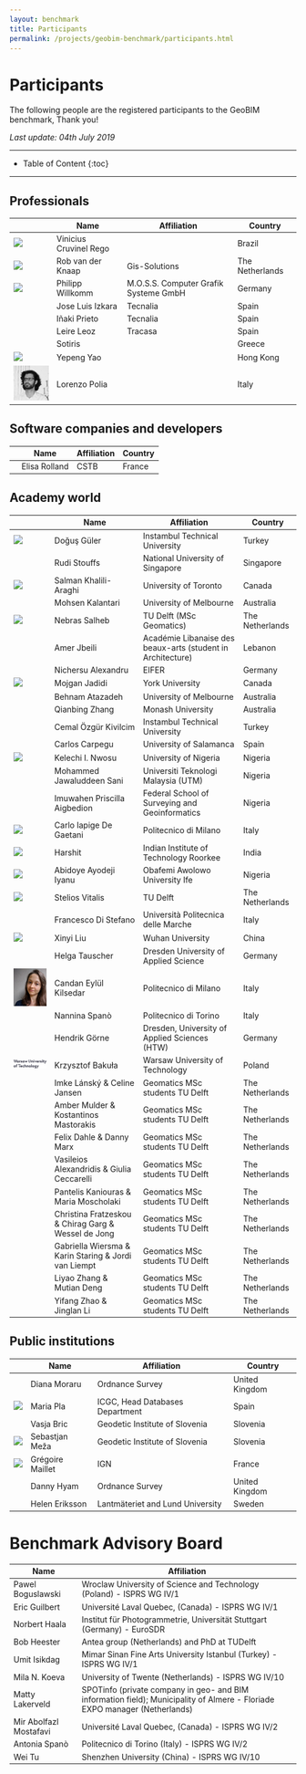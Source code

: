 ```yaml
---
layout: benchmark
title: Participants
permalink: /projects/geobim-benchmark/participants.html
---
```


<h1>Participants</h1>

The following people are the registered participants to the GeoBIM benchmark, Thank you!

*Last update: 04th July 2019*

- - -

* Table of Content
{:toc}

- - -



<h2>Professionals</h2>

<div class="table-responsive">
	<table class="table table-hover table-striped table-condensed">
		<thead>
			<tr>
				<th> </th>
				<th>Name</th>
				<th>Affiliation</th>
				<th>Country</th>
			</tr>
		</thead>
		<tbody>
			<tr>
				<td><div class="col-sm-12 col-xs-4"><img class="img-responsive" src="img/participants/rego.jpeg" style="max-height:100px;"/></div></td>
				<td>Vinicius Cruvinel Rego</td>
				<td> </td>
				<td>Brazil</td>
			</tr>
			<tr>
				<td><div class="col-sm-12 col-xs-4"><img class="img-responsive" src="img/participants/gissolution.gif" style="max-height:100px;"/></div></td>
				<td>Rob van der Knaap</td>
				<td>Gis-Solutions</td>
				<td>The Netherlands</td>
			</tr>
			<tr>
				<td><div class="col-sm-12 col-xs-4"><img class="img-responsive" src="img/participants/willkomm.jpg" style="max-height:100px;"/></div></td>
				<td>Philipp Willkomm</td>
				<td>M.O.S.S. Computer Grafik Systeme GmbH</td>
				<td>Germany</td>
			</tr>
			<tr>
				<td> </td>
				<td>Jose Luis Izkara</td>
				<td>Tecnalia</td>
				<td>Spain</td>
			</tr>
			<tr>
				<td> </td>
				<td>Iñaki Prieto</td>
				<td>Tecnalia</td>
				<td>Spain</td>
			</tr>
			<tr>
				<td> </td>
				<td>Leire Leoz</td>
				<td>Tracasa</td>
				<td>Spain</td>
			</tr>
			<tr>
				<td> </td>
				<td>Sotiris</td>
				<td> </td>
				<td>Greece</td>
			</tr>
			<tr>
				<td><div class="col-sm-12 col-xs-4"><img class="img-responsive" src="img/participants/yao.jpg" style="max-height:100px;"/></div></td>
				<td>Yepeng Yao</td>
				<td> </td>
				<td>Hong Kong</td>
			</tr>
			<tr>
				<td><div class="col-sm-12 col-xs-4"><img class="img-responsive" src="img/participants/lorenzo.jpg" style="max-height:100px;"/></div></td>
				<td>Lorenzo Polia</td>
				<td> </td>
				<td>Italy</td>
			</tr>
		</tbody>
	</table>
</div>



<h2>Software companies and developers</h2>

<div class="table-responsive">
	<table class="table table-hover table-striped table-condensed">
		<thead>
			<tr>
				<th> </th>
				<th>Name</th>
				<th>Affiliation</th>
				<th>Country</th>
			</tr>
		</thead>
		<tbody>
			<tr>
				<td> </td>
				<td>Elisa Rolland</td>
				<td>CSTB</td>
				<td>France</td>
			</tr>
		</tbody>
	</table>
</div>
		
		
<h2>Academy world</h2>

<div class="table-responsive">
	<table class="table table-hover table-striped table-condensed">
		<thead>
			<tr>
				<th> </th>
				<th>Name</th>
				<th>Affiliation</th>
				<th>Country</th>
			</tr>
		</thead>
		<tbody>
			<tr>
				<td><div class="col-sm-12 col-xs-4"><img class="img-responsive" src="img/participants/dogus.JPG" style="max-height:100px;"/></div></td>
				<td>Doğuş Güler</td>
				<td>Instambul Technical University</td>
				<td>Turkey</td>
			</tr>
			<tr>
				<td> </td>
				<td>Rudi Stouffs</td>
				<td>National University of Singapore</td>
				<td>Singapore</td>
			</tr>
			<tr>
				<td><div class="col-sm-12 col-xs-4"><img class="img-responsive" src="img/participants/salman.jpg" style="max-height:100px;"/></div></td>
				<td>Salman Khalili-Araghi</td>
				<td>University of Toronto</td>
				<td>Canada</td>
			</tr>
			<tr>
				<td> </td>
				<td>Mohsen Kalantari</td>
				<td>University of Melbourne</td>
				<td>Australia</td>
			</tr>
			<tr>
				<td><div class="col-sm-12 col-xs-4"><img class="img-responsive" src="img/participants/salheb.jpg" style="max-height:100px;"/></div></td>
				<td>Nebras Salheb</td>
				<td>TU Delft (MSc Geomatics)</td>
				<td>The Netherlands</td>
			</tr>
			<tr>
				<td> </td>
				<td>Amer Jbeili</td>
				<td>Académie Libanaise des beaux-arts (student in Architecture)</td>
				<td>Lebanon</td>
			</tr>
			<tr>
				<td> </td>
				<td>Nichersu Alexandru</td>
				<td>EIFER</td>
				<td>Germany</td>
			</tr>
			<tr>
				<td><div class="col-sm-12 col-xs-4"><img class="img-responsive" src="img/participants/jadidi.jpeg" style="max-height:100px;"/></div></td>
				<td>Mojgan Jadidi</td>
				<td>York University</td>
				<td>Canada</td>
			</tr>
			<tr>
				<td> </td>
				<td>Behnam Atazadeh</td>
				<td>University of Melbourne</td>
				<td>Australia</td>
			</tr>
			<tr>
				<td> </td>
				<td>Qianbing Zhang</td>
				<td>Monash University</td>
				<td>Australia</td>
			</tr>
			<tr>
				<td> </td>
				<td>Cemal Özgür Kivilcim</td>
				<td>Instambul Technical University</td>
				<td>Turkey</td>
			</tr>
			<tr>
				<td> </td>
				<td>Carlos Carpegu</td>
				<td>University of Salamanca</td>
				<td>Spain</td>
			</tr>
			<tr>
				<td><div class="col-sm-12 col-xs-4"><img class="img-responsive" src="img/participants/nwosu.jpg" style="max-height:100px;"/></div></td>
				<td>Kelechi I. Nwosu</td>
				<td>University of Nigeria</td>
				<td>Nigeria</td>
			</tr>
			<tr>
				<td> </td>
				<td>Mohammed Jawaluddeen Sani</td>
				<td>Universiti Teknologi Malaysia (UTM)</td>
				<td>Nigeria</td>
			</tr>
			<tr>
				<td> </td>
				<td>Imuwahen Priscilla Aigbedion</td>
				<td>Federal School of Surveying and Geoinformatics</td>
				<td>Nigeria</td>
			</tr>
			<tr>
				<td><div class="col-sm-12 col-xs-4"><img class="img-responsive" src="img/participants/degaetani.jpg" style="max-height:100px;"/></div></td>
				<td>Carlo Iapige De Gaetani</td>
				<td>Politecnico di Milano</td>
				<td>Italy</td>
			</tr>
			<tr>
				<td><div class="col-sm-12 col-xs-4"><img class="img-responsive" src="img/participants/harshit.jpeg" style="max-height:100px;"/></div></td>
				<td>Harshit</td>
				<td>Indian Institute of Technology Roorkee</td>
				<td>India</td>
			</tr>
			<tr>
				<td><div class="col-sm-12 col-xs-4"><img class="img-responsive" src="img/participants/iyanu.jpg" style="max-height:100px;"/></div></td>
				<td>Abidoye Ayodeji Iyanu</td>
				<td>Obafemi Awolowo University Ife</td>
				<td>Nigeria</td>
			</tr>
			<tr>
				<td><div class="col-sm-12 col-xs-4"><img class="img-responsive" src="img/participants/stelios.jpeg" style="max-height:100px;"/></div></td>
				<td>Stelios Vitalis</td>
				<td>TU Delft</td>
				<td>The Netherlands</td>
			</tr>
			<tr>
				<td> </td>
				<td>Francesco Di Stefano</td>
				<td>Università Politecnica delle Marche</td>
				<td>Italy</td>
			</tr>
			<tr>
				<td><div class="col-sm-12 col-xs-4"><img class="img-responsive" src="img/participants/liu.png" style="max-height:100px;"/></div></td>
				<td>Xinyi Liu</td>
				<td>Wuhan University</td>
				<td>China</td>
			</tr>
			<tr>
				<td> </td>
				<td>Helga Tauscher</td>
				<td>Dresden University of Applied Science</td>
				<td>Germany</td>
			</tr>
			<tr>
				<td><div class="col-sm-12 col-xs-4"><img class="img-responsive" src="img/participants/kilsedar.jpg" style="max-height:100px;"/></div></td>
				<td>Candan Eylül Kilsedar</td>
				<td>Politecnico di Milano</td>
				<td>Italy</td>
			</tr>
			<tr>
				<td> </td>
				<td>Nannina Spanò</td>
				<td>Politecnico di Torino</td>
				<td>Italy</td>
			</tr>
			<tr>
				<td> </td>
				<td>Hendrik Görne</td>
				<td>Dresden, University of Applied Sciences (HTW)</td>
				<td>Germany</td>
			</tr>
			<tr>
				<td><div class="col-sm-12 col-xs-4"><img class="img-responsive" src="img/participants/WUT.png" style="max-height:100px;"/></div></td>
				<td>Krzysztof Bakuła</td>
				<td>Warsaw University of Technology</td>
				<td>Poland</td>
			</tr>
			<tr>
				<td> </td>
				<td>Imke Lánský & Celine Jansen</td>
				<td>Geomatics MSc students TU Delft</td>
				<td>The Netherlands</td>
			</tr>
			<tr>
				<td> </td>
				<td>Amber Mulder & Kostantinos Mastorakis</td>
				<td>Geomatics MSc students TU Delft</td>
				<td>The Netherlands</td>
			</tr>
			<tr>
				<td> </td>
				<td>Felix Dahle & Danny Marx</td>
				<td>Geomatics MSc students TU Delft</td>
				<td>The Netherlands</td>
			</tr>
			<tr>
				<td> </td>
				<td>Vasileios Alexandridis & Giulia Ceccarelli</td>
				<td>Geomatics MSc students TU Delft</td>
				<td>The Netherlands</td>
			</tr>
			<tr>
				<td> </td>
				<td>Pantelis Kaniouras & Maria Moscholaki</td>
				<td>Geomatics MSc students TU Delft</td>
				<td>The Netherlands</td>
			</tr>
			<tr>
				<td> </td>
				<td>Christina Fratzeskou & Chirag Garg & Wessel de Jong</td>
				<td>Geomatics MSc students TU Delft</td>
				<td>The Netherlands</td>
			</tr>
			<tr>
				<td> </td>
				<td>Gabriella Wiersma & Karin Staring & Jordi van Liempt</td>
				<td>Geomatics MSc students TU Delft</td>
				<td>The Netherlands</td>
			</tr>
			<tr>
				<td> </td>
				<td>Liyao Zhang & Mutian Deng</td>
				<td>Geomatics MSc students TU Delft</td>
				<td>The Netherlands</td>
			</tr>
			<tr>
				<td> </td>
				<td>Yifang Zhao & Jinglan Li</td>
				<td>Geomatics MSc students TU Delft</td>
				<td>The Netherlands</td>
			</tr>
		</tbody>
	</table>
</div>



<h2>Public institutions</h2>
<div class="table-responsive">
	<table class="table table-hover table-striped table-condensed">
		<thead>
			<tr>
				<th> </th>
				<th>Name</th>
				<th>Affiliation</th>
				<th>Country</th>
			</tr>
		</thead>
		<tbody>
			<tr>
				<td> </td>
				<td>Diana Moraru</td>
				<td>Ordnance Survey</td>
				<td>United Kingdom</td>
			</tr>
			<tr>
				<td><div class="col-sm-12 col-xs-4"><img class="img-responsive" src="img/participants/pla.JPG" style="max-height:100px;"/></div></td>
				<td>Maria Pla</td>
				<td>ICGC, Head Databases Department</td>
				<td>Spain</td>
			</tr>
			<tr>
				<td> </td>
				<td>Vasja Bric</td>
				<td>Geodetic Institute of Slovenia</td>
				<td>Slovenia</td>
			</tr>
			<tr>
				<td><div class="col-sm-12 col-xs-4"><img class="img-responsive" src="img/participants/gisl.jpg" style="max-height:100px;"/></div></td>
				<td>Sebastjan Meža</td>
				<td>Geodetic Institute of Slovenia</td>
				<td>Slovenia</td>
			</tr>
			<tr>
				<td><div class="col-sm-12 col-xs-4"><img class="img-responsive" src="img/participants/ign.gif" style="max-height:100px;"/></div></td>
				<td>Grégoire Maillet</td>
				<td>IGN</td>
				<td>France</td>
			</tr>
			<tr>
				<td> </td>
				<td>Danny Hyam</td>
				<td>Ordnance Survey</td>
				<td>United Kingdom</td>
			</tr>
			<tr>
				<td> </td>
				<td>Helen Eriksson</td>
				<td>Lantmäteriet and Lund University</td>
				<td>Sweden</td>
			</tr>
		</tbody>
	</table>
</div>

<h1>Benchmark Advisory Board</h1>

<div class="table-responsive">
	<table class="table table-hover table-striped table-condensed">
		<thead>
			<tr>
				<th>Name</th>
				<th>Affiliation</th>
			</tr>
		</thead>
		<tbody>
			<tr>
				<td>Pawel Boguslawski</td>
				<td>Wroclaw University of Science and Technology (Poland) - ISPRS WG IV/1</td>
			</tr>
			<tr>
				<td>Eric Guilbert</td>
				<td>Université Laval Quebec, (Canada) - ISPRS WG IV/1</td>
			</tr>
			<tr>
				<td>Norbert Haala</td>
				<td>Institut für Photogrammetrie, Universität Stuttgart (Germany) - EuroSDR</td>
			</tr>
			<tr>
				<td>Bob Heester</td>
				<td>Antea group (Netherlands) and PhD at TUDelft</td>
			</tr>
			<tr>
				<td>Umit Isikdag</td>
				<td> Mimar Sinan Fine Arts University Istanbul (Turkey) - ISPRS WG IV/1</td>
			</tr>
			<tr>
				<td>Mila N. Koeva</td>
				<td>University of Twente (Netherlands) - ISPRS WG IV/10</td>
			</tr>
			<tr>
				<td>Matty Lakerveld</td>
				<td>SPOTinfo (private company in geo- and BIM information field); Municipality of Almere - Floriade EXPO manager (Netherlands)</td>
			</tr>
			<tr>
				<td>Mir Abolfazl Mostafavi</td>
				<td>Université Laval Quebec, (Canada) - ISPRS WG IV/2</td>
			</tr>
			<tr>
				<td>Antonia Spanò</td>
				<td>Politecnico di Torino (Italy) - ISPRS WG IV/2</td>
			</tr>
			<tr>
				<td>Wei Tu</td>
				<td>Shenzhen University (China) - ISPRS WG IV/10</td>
			</tr>
		</tbody>
	</table>
</div>